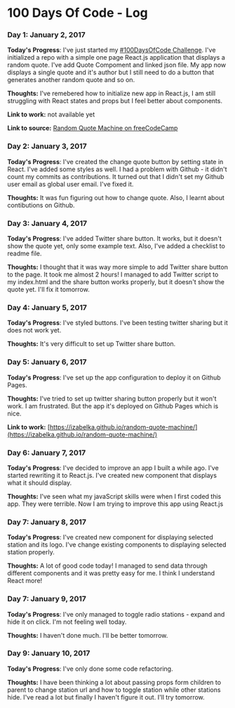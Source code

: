 # 100 Days Of Code - Log


### Day 1: January 2, 2017 

**Today's Progress**: I've just started my [#100DaysOfCode Challenge](https://github.com/izabelka/100-days-of-code). I've initialized a repo with a simple one page React.js application that displays a random quote. I've add Quote Compoment and linked json file. My app now displays a single quote and it's author but I still need to do a button that generates another random quote and so on.

**Thoughts:** I've remebered how to initialize new app in React.js, I am still struggling with React states and props but I feel better about components.

**Link to work:** not available yet

**Link to source:**  [Random Quote Machine on freeCodeCamp](https://www.freecodecamp.com/challenges/build-a-random-quote-machine)



### Day 2: January 3, 2017 

**Today's Progress**: I've created the change quote button by setting state in React. I've added some styles as well. I had a problem with Github - it didn't count my commits as contributions. It turned out that I didn't set my Github user email as global user email. I've fixed it.

**Thoughts:** It was fun figuring out how to change quote. Also, I learnt about contibutions on Github.



### Day 3: January 4, 2017 

**Today's Progress**: I've added Twitter share button. It works, but it doesn't show the quote yet, only some example text. Also, I've added a checklist to readme file.

**Thoughts:** I thought that it was way more simple to add Twitter share button to the page. It took me almost 2 hours! I managed to add Twitter script to my index.html and the share button works properly, but it doesn't show the quote yet. I'll fix it tomorrow.



### Day 4: January 5, 2017 

**Today's Progress**: I've styled buttons. I've been testing twitter sharing but it does not work yet.

**Thoughts:** It's very difficult to set up Twitter share button.



### Day 5: January 6, 2017 

**Today's Progress**: I've set up the app configuration to deploy it on Github Pages.

**Thoughts:** I've tried to set up twitter sharing button properly but it won't work. I am frustrated. But the app it's deployed on Github Pages which is nice.

**Link to work:** [https://izabelka.github.io/random-quote-machine/](https://izabelka.github.io/random-quote-machine/)



### Day 6: January 7, 2017 

**Today's Progress**: I've decided to improve an app I built a while ago. I've started rewriting it to React.js. I've created new component that displays what it should display.

**Thoughts:** I've seen what my javaScript skills were when I first coded this app. They were terrible. Now I am trying to improve this app using React.js



### Day 7: January 8, 2017 

**Today's Progress**: I've created new component for displaying selected station and its logo. I've change existing components to displaying selected station properly.

**Thoughts:** A lot of good code today! I managed to send data through different components and it was pretty easy for me. I think I understand React more!



### Day 7: January 9, 2017 

**Today's Progress**: I've only managed to toggle radio stations - expand and hide it on click. I'm not feeling well today.

**Thoughts:** I haven't done much. I'll be better tomorrow.



### Day 9: January 10, 2017 

**Today's Progress**: I've only done some code refactoring.

**Thoughts:** I have been thinking a lot about passing props form children to parent to change station url and how to toggle station while other stations hide. I've read a lot but finally I haven't figure it out. I'll try tomorrow.